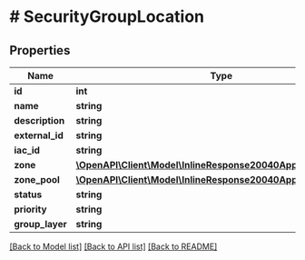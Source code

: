 # # SecurityGroupLocation

## Properties

Name | Type | Description | Notes
------------ | ------------- | ------------- | -------------
**id** | **int** |  | [optional]
**name** | **string** |  | [optional]
**description** | **string** |  | [optional]
**external_id** | **string** |  | [optional]
**iac_id** | **string** |  | [optional]
**zone** | [**\OpenAPI\Client\Model\InlineResponse20040AppDeployInstance**](InlineResponse20040AppDeployInstance.md) |  | [optional]
**zone_pool** | [**\OpenAPI\Client\Model\InlineResponse20040AppDeployInstance**](InlineResponse20040AppDeployInstance.md) |  | [optional]
**status** | **string** |  | [optional]
**priority** | **string** |  | [optional]
**group_layer** | **string** |  | [optional]

[[Back to Model list]](../../README.md#models) [[Back to API list]](../../README.md#endpoints) [[Back to README]](../../README.md)
